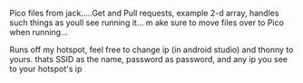 Pico files from jack.....Get and Pull requests, example 2-d array, 
handles such things as youll see running it... m
ake sure to move files over to Pico when running...

Runs off my hotspot, feel free to change ip (in android studio) and thonny to yours. thats SSID as the name, password as password, 
and any ip you see to your hotspot's ip
